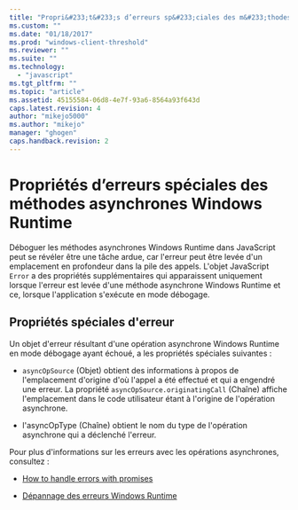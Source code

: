 ```yaml
---
title: "Propri&#233;t&#233;s d’erreurs sp&#233;ciales des m&#233;thodes asynchrones Windows Runtime | Microsoft Docs"
ms.custom: ""
ms.date: "01/18/2017"
ms.prod: "windows-client-threshold"
ms.reviewer: ""
ms.suite: ""
ms.technology: 
  - "javascript"
ms.tgt_pltfrm: ""
ms.topic: "article"
ms.assetid: 45155584-06d8-4e7f-93a6-8564a93f643d
caps.latest.revision: 4
author: "mikejo5000"
ms.author: "mikejo"
manager: "ghogen"
caps.handback.revision: 2
---
```

# Propri&#233;t&#233;s d’erreurs sp&#233;ciales des m&#233;thodes asynchrones Windows Runtime
Déboguer les méthodes asynchrones Windows Runtime dans JavaScript peut se révéler être une tâche ardue, car l'erreur peut être levée d'un emplacement en profondeur dans la pile des appels.  L'objet JavaScript `Error` a des propriétés supplémentaires qui apparaissent uniquement lorsque l'erreur est levée d'une méthode asynchrone Windows Runtime et ce, lorsque l'application s'exécute en mode débogage.  
  
## Propriétés spéciales d'erreur  
 Un objet d'erreur résultant d'une opération asynchrone Windows Runtime en mode débogage ayant échoué, a les propriétés spéciales suivantes :  
  
-   `asyncOpSource` \(Objet\) obtient des informations à propos de l'emplacement d'origine d'où l'appel a été effectué et qui a engendré une erreur.  La propriété `asyncOpSource.originatingCall` \(Chaîne\) affiche l'emplacement dans le code utilisateur étant à l'origine de l'opération asynchrone.  
  
-   l'asyncOpType \(Chaîne\) obtient le nom du type de l'opération asynchrone qui a déclenché l'erreur.  
  
 Pour plus d'informations sur les erreurs avec les opérations asynchrones, consultez :  
  
-   [How to handle errors with promises](http://msdn.microsoft.com/fr-fr/01d5a901-c4ea-46f6-8005-6d39c32203eb)  
  
-   [Dépannage des erreurs Windows Runtime](http://msdn.microsoft.com/fr-fr/1ef7d7df-82ac-441d-8ad0-54ab1318de64)